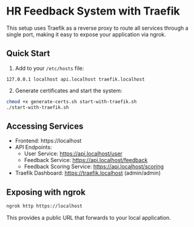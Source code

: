 # HR Feedback System with Traefik

This setup uses Traefik as a reverse proxy to route all services through a single port, making it easy to expose your application via ngrok.

## Quick Start

1. Add to your `/etc/hosts` file:
```
127.0.0.1 localhost api.localhost traefik.localhost
```

2. Generate certificates and start the system:
```bash
chmod +x generate-certs.sh start-with-traefik.sh
./start-with-traefik.sh
```

## Accessing Services

- Frontend: https://localhost
- API Endpoints:
  - User Service: https://api.localhost/user
  - Feedback Service: https://api.localhost/feedback
  - Feedback Scoring Service: https://api.localhost/scoring
- Traefik Dashboard: https://traefik.localhost (admin/admin)

## Exposing with ngrok

```bash
ngrok http https://localhost
```

This provides a public URL that forwards to your local application. 
